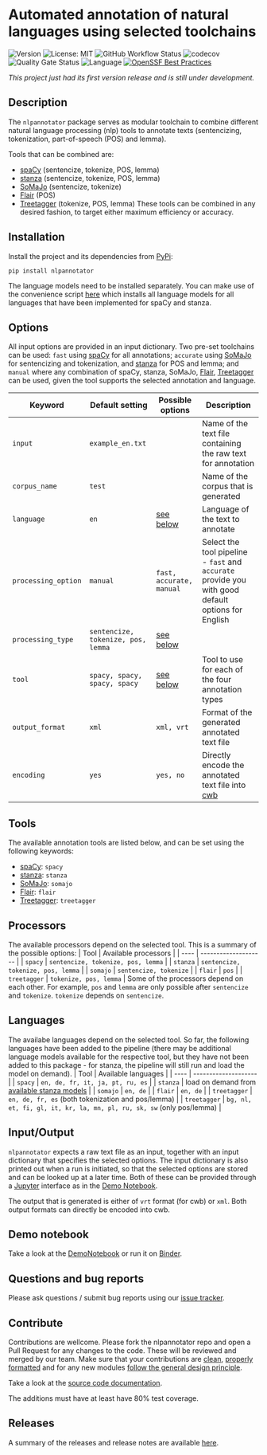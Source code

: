 # Automated annotation of natural languages using selected toolchains

![Version](https://img.shields.io/pypi/v/nlpannotator)
![License: MIT](https://img.shields.io/github/license/ssciwr/argumentation-management)
![GitHub Workflow Status](https://img.shields.io/github/workflow/status/ssciwr/argumentation-management/CI)
![codecov](https://img.shields.io/codecov/c/github/ssciwr/argumentation-management)
![Quality Gate Status](https://sonarcloud.io/api/project_badges/measure?project=ssciwr_argumentation-management&metric=alert_status)
![Language](https://img.shields.io/github/languages/top/ssciwr/argumentation-management)
[![OpenSSF Best Practices](https://bestpractices.coreinfrastructure.org/projects/6698/badge)](https://bestpractices.coreinfrastructure.org/projects/6698)

*This project just had its first version release and is still under development.*

## Description

The `nlpannotator` package serves as modular toolchain to combine different natural language processing (nlp) tools to annotate texts (sentencizing, tokenization, part-of-speech (POS) and lemma).

Tools that can be combined are:
- [spaCy](https://spacy.io/) (sentencize, tokenize, POS, lemma)
- [stanza](https://stanfordnlp.github.io/stanza/) (sentencize, tokenize, POS, lemma)
- [SoMaJo](https://github.com/tsproisl/SoMaJo) (sentencize, tokenize)
- [Flair](https://github.com/flairNLP/flair) (POS)
- [Treetagger](https://treetaggerwrapper.readthedocs.io/en/latest/) (tokenize, POS, lemma)
These tools can be combined in any desired fashion, to target either maximum efficiency or accuracy.

## Installation

Install the project and its dependencies from [PyPi](https://pypi.org/project/nlpannotator/1.0.0/):  
```
pip install nlpannotator
```
The language models need to be installed separately. You can make use of the convenience script [here](https://github.com/ssciwr/argumentation-management/blob/main/install_latest_models.sh) which installs all language models for all languages that have been implemented for spaCy and stanza.

## Options

All input options are provided in an input dictionary. Two pre-set toolchains can be used: `fast` using [spaCy](https://spacy.io/) for all annotations; `accurate` using [SoMaJo](https://github.com/tsproisl/SoMaJo) for sentencizing and tokenization, and [stanza](https://stanfordnlp.github.io/stanza/) for POS and lemma; and `manual` where any combination of spaCy, stanza, SoMaJo, [Flair](https://github.com/flairNLP/flair), [Treetagger](https://treetaggerwrapper.readthedocs.io/en/latest/) can be used, given the tool supports the selected annotation and language.

| Keyword | Default setting | Possible options | Description |
| ------- | --------------- | ---------------- | ----------- |
| `input` | `example_en.txt`  | | Name of the text file containing the raw text for annotation |
| `corpus_name` | `test` | | Name of the corpus that is generated |
| `language` | `en` | [see below](#Languages) | Language of the text to annotate |
| `processing_option` | `manual` | `fast, accurate, manual` | Select the tool pipeline - `fast` and `accurate` provide you with good default options for English |
| `processing_type`| `sentencize, tokenize, pos, lemma` | [see below](#Processors) |
| `tool`  | `spacy, spacy, spacy, spacy` | [see below](#Tools) | Tool to use for each of the four annotation types |
| `output_format` | `xml` | `xml, vrt` | Format of the generated annotated text file |
| `encoding` | `yes` | `yes, no` | Directly encode the annotated text file into [cwb](https://cwb.sourceforge.io/) |

## Tools
The available annotation tools are listed below, and can be set using the following keywords:
- [spaCy](https://spacy.io/): `spacy`
- [stanza](https://stanfordnlp.github.io/stanza/): `stanza`
- [SoMaJo](https://github.com/tsproisl/SoMaJo): `somajo`
- [Flair](https://github.com/flairNLP/flair): `flair`
- [Treetagger](https://treetaggerwrapper.readthedocs.io/en/latest/): `treetagger`

## Processors
The available processors depend on the selected tool. This is a summary of the possible options:
| Tool | Available processors |
| ---- | -------------------- |
| `spacy` | `sentencize, tokenize, pos, lemma` |
| `stanza` | `sentencize, tokenize, pos, lemma` |
| `somajo` | `sentencize, tokenize` |
| `flair` | `pos` |
| `treetagger` | `tokenize, pos, lemma` |
Some of the processors depend on each other. For example, `pos` and `lemma` are only possible after `sentencize` and `tokenize`. `tokenize` depends on `sentencize`. 

## Languages
The availabe languages depend on the selected tool. So far, the following languages have been added to the pipeline (there may be additional language models available for the respective tool, but they have not been added to this package - for stanza, the pipeline will still run and load the model on demand).
| Tool | Available languages |
| ---- | -------------------- |
| `spacy` | `en, de, fr, it, ja, pt, ru, es` |
| `stanza` | load on demand from [available stanza models](https://stanfordnlp.github.io/stanza/available_models.html) |
| `somajo` | `en, de` |
| `flair` | `en, de` |
| `treetagger` | `en, de, fr, es` (both tokenization and pos/lemma) |
| `treetagger` | `bg, nl, et, fi, gl, it, kr, la, mn, pl, ru, sk, sw` (only pos/lemma) |

## Input/Output
`nlpannotator` expects a raw text file as an input, together with an input dictionary that specifies the selected options. The input dictionary is also printed out when a run is initiated, so that the selected options are stored and can be looked up at a later time.
Both of these can be provided through a [Jupyter](https://jupyter.org/) interface as in the [Demo Notebook](#Demo).

The output that is generated is either of `vrt` format (for cwb) or `xml`. Both output formats can directly be encoded into cwb.

## Demo notebook

Take a look at the [DemoNotebook](./docs/demo-notebook.ipynb) or run it on [Binder](https://mybinder.org/v2/gh/ssciwr/argumentation-management/HEAD?labpath=.%2Fdocs%2Fdemo-notebook.ipynb).


## Questions and bug reports

Please ask questions / submit bug reports using our [issue tracker](https://github.com/ssciwr/argumentation-management/issues).

## Contribute

Contributions are wellcome. Please fork the nlpannotator repo and open a Pull Request for any changes to the code. These will be reviewed and merged by our team.
Make sure that your contributions are [clean](https://flake8.pycqa.org/en/latest/), [properly formatted](https://github.com/psf/black) and for any new modules [follow the general design principle](https://github.com/ssciwr/argumentation-management/blob/main/nlpannotator/mstanza.py).

Take a look at the [source code documentation](file:///home/iulusoy/projects/argumentation-project/argumentation-management/docs/build/html/modules.html).

The additions must have at least have 80% test coverage.

## Releases

A summary of the releases and release notes are available [here](https://github.com/ssciwr/argumentation-management/releases).